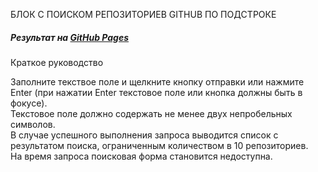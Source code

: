 БЛОК С ПОИСКОМ РЕПОЗИТОРИЕВ GITHUB ПО ПОДСТРОКЕ

##### Результат на [GitHub Pages](https://dysom.github.io/task_2_5_search/)

Краткое руководство

Заполните текствое поле и щелкните кнопку отправки или нажмите Enter (при нажатии Enter текстовое поле или кнопка должны быть в фокусе).\
Текстовое поле должно содержать не менее двух непробельных символов.\
В случае успешного выполнения запроса выводится список с результатом поиска, ограниченным количеством в 10 репозиториев.\
На время запроса поисковая форма становится недоступна.
